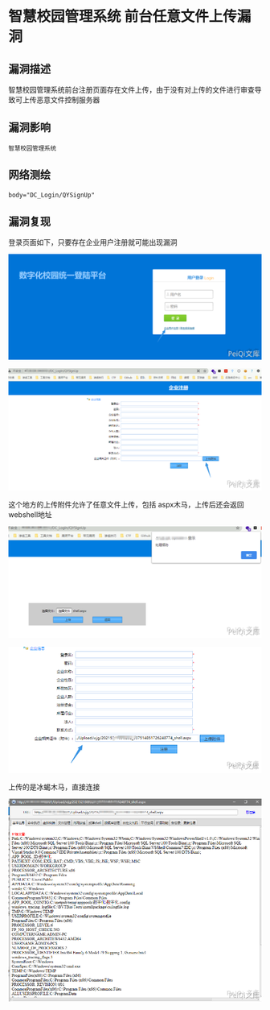 # 

# 智慧校园管理系统 前台任意文件上传漏洞

## 漏洞描述

智慧校园管理系统前台注册页面存在文件上传，由于没有对上传的文件进行审查导致可上传恶意文件控制服务器

## 漏洞影响

```
智慧校园管理系统
```

## 网络测绘

```
body="DC_Login/QYSignUp"
```

## 漏洞复现

登录页面如下，只要存在企业用户注册就可能出现漏洞

![1](./images/202202101954381.png)

![2](./images/202202101954388.png)



这个地方的上传附件允许了任意文件上传，包括 aspx木马，上传后还会返回 webshell地址



![3](./images/202202101954847.png)

![4](./images/202202101954851.png)



上传的是冰蝎木马，直接连接



![](./images/202202101954772.png)
